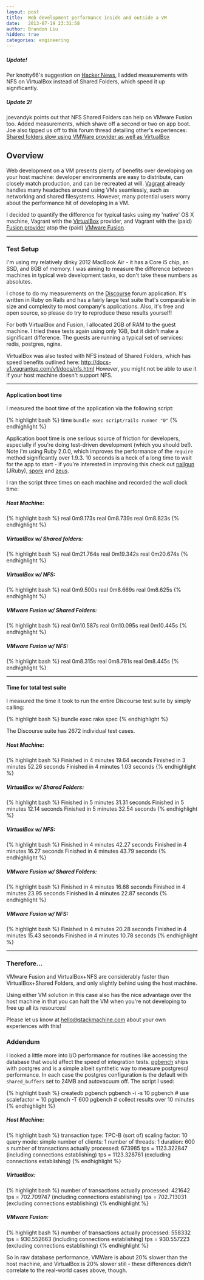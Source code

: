 ```yaml
---
layout: post
title:  Web development performance inside and outside a VM
date:   2013-07-19 23:31:58
author: Brandon Liu
hidden: true
categories: engineering
---
```


##### Update!

Per knotty66's suggestion on [Hacker News][hn], I added measurements with NFS
on VirtualBox instead of Shared Folders, which speed it up significantly.

##### Update 2!
joevandyk points out that NFS Shared Folders can help on VMware Fusion too.
Added measurements, which shave off a second or two on app boot.
Joe also tipped us off to this forum thread detailing other's experiences: [Shared folders slow using VMWare provider as well as VirtualBox][thread]

## Overview

Web development on a VM presents plenty of benefits over developing on your
host machine: developer environments are easy to distribute, can closely match
production, and can be recreated at will. [Vagrant][vagrant] already handles
many headaches around using VMs seamlessly, such as networking and shared
filesystems. However, many potential users worry about the performance hit of
developing in a VM.

I decided to quantify the difference for typical tasks using my 'native' OS X
machine, Vagrant with the [VirtualBox][virtualbox] provider, and Vagrant with
the (paid) [Fusion provider][fusionprovider] atop the (paid) [VMware
Fusion][vmwarefusion].

-----
### Test Setup

I'm using my relatively dinky 2012 MacBook Air - it has a Core i5 chip, an SSD,
and 8GB of memory. I was aiming to measure the difference between machines in
typical web development tasks, so don't take these numbers as absolutes.

I chose to do my measurements on the [Discourse][discourse] forum application.
It's written in Ruby on Rails and has a fairly large test suite that's
comparable in size and complexity to most company's applications. Also, it's
free and open source, so please do try to reproduce these results yourself!

For both VirtualBox and Fusion, I allocated 2GB of RAM to the guest machine. I
tried these tests again using only 1GB, but it didn't make a significant
difference. The guests are running a typical set of services: redis, postgres,
nginx.

VirtualBox was also tested with NFS instead of Shared Folders, which has 
speed benefits outlined here: http://docs-v1.vagrantup.com/v1/docs/nfs.html
However, you might not be able to use it if your host machine doesn't support NFS.

-----
#### Application boot time

I measured the boot time of the application via the following script:

{% highlight bash %}
time `bundle exec script/rails runner "0"`
{% endhighlight %}
    
    
Application boot time is one serious source of friction for developers,
especially if you're doing test-driven development (which you should be!). Note
i'm using Ruby 2.0.0, which improves the performance of the `require` method
significantly over 1.9.3. 10 seconds is a heck of a long time to wait for the
app to start - if you're interested in improving this check out
[nailgun][nailgun] (JRuby), [spork][spork] and [zeus][zeus].

I ran the script three times on each machine and recorded the wall clock time:

##### Host Machine:

{% highlight bash %}
real	0m9.173s
real	0m8.739s
real	0m8.823s
{% endhighlight %}
    
##### VirtualBox w/ Shared folders:

{% highlight bash %}
real	0m21.764s
real	0m19.342s
real	0m20.674s
{% endhighlight %}

##### VirtualBox w/ NFS:

{% highlight bash %}
real	0m9.500s
real	0m8.669s
real	0m8.625s
{% endhighlight %}

##### VMware Fusion w/ Shared Folders:

{% highlight bash %}
real	0m10.587s
real	0m10.095s
real	0m10.445s
{% endhighlight %}

##### VMware Fusion w/ NFS:

{% highlight bash %}
real	0m8.315s
real	0m8.781s
real	0m8.445s
{% endhighlight %}

-----

#### Time for total test suite

I measured the time it took to run the entire Discourse test suite by simply calling:

{% highlight bash %}
bundle exec rake spec
{% endhighlight %}
    
The Discourse suite has 2672 individual test cases.

##### Host Machine:


{% highlight bash %}
Finished in 4 minutes 19.64 seconds
Finished in 3 minutes 52.26 seconds
Finished in 4 minutes 1.03 seconds
{% endhighlight %}

    
##### VirtualBox w/ Shared Folders:

{% highlight bash %}
Finished in 5 minutes 31.31 seconds
Finished in 5 minutes 12.14 seconds
Finished in 5 minutes 32.54 seconds
{% endhighlight %}

##### VirtualBox w/ NFS:

{% highlight bash %}
Finished in 4 minutes 42.27 seconds
Finished in 4 minutes 16.27 seconds
Finished in 4 minutes 43.79 seconds
{% endhighlight %}

##### VMware Fusion w/ Shared Folders:

{% highlight bash %}
Finished in 4 minutes 16.68 seconds
Finished in 4 minutes 23.95 seconds
Finished in 4 minutes 22.87 seconds
{% endhighlight %}

##### VMware Fusion w/ NFS:

{% highlight bash %}
Finished in 4 minutes 20.28 seconds
Finished in 4 minutes 15.43 seconds
Finished in 4 minutes 10.78 seconds
{% endhighlight %}

-----

### Therefore…

VMware Fusion and VirtualBox+NFS are considerably faster than 
VirtualBox+Shared Folders, and only slightly behind using the host machine. 

Using either VM solution in this case also has the nice advantage over
the host machine in that you can halt the VM when you're not developing to free
up all its resources! 

Please let us know at [hello@stackmachine.com][email] about your own
experiences with this!

### Addendum

I looked a little more into I/O performance for routines like accessing the database that would affect the speed of integration tests.
[pgbench][pgbench] ships with postgres and is a simple albeit synthetic way to measure postgresql performance.
In each case the postgres configuration is the default with `shared_buffers` set to 24MB and autovacuum off. The script I used:

{% highlight bash %}
createdb pgbench
pgbench -i -s 10 pgbench # use scalefactor = 10
pgbench -T 600 pgbench # collect results over 10 minutes
{% endhighlight %}

##### Host Machine:

{% highlight bash %}
transaction type: TPC-B (sort of)
scaling factor: 10
query mode: simple
number of clients: 1
number of threads: 1
duration: 600 s
number of transactions actually processed: 673985
tps = 1123.322847 (including connections establishing)
tps = 1123.328761 (excluding connections establishing)
{% endhighlight %}

##### VirtualBox:

{% highlight bash %}
number of transactions actually processed: 421642
tps = 702.709747 (including connections establishing)
tps = 702.713031 (excluding connections establishing)
{% endhighlight %}

##### VMware Fusion:

{% highlight bash %}
number of transactions actually processed: 558332
tps = 930.552663 (including connections establishing)
tps = 930.557223 (excluding connections establishing)
{% endhighlight %}

So in raw database performance, VMWare is about 20% slower than the host machine, and VirtualBox is 20% slower still - these differences didn't correlate to the real-world cases above, though.

[vagrant]: http://www.vagrantup.com
[virtualbox]: http://www.virtualbox.com
[vmwarefusion]: http://www.vmware.com/products/fusion/overview.html
[fusionprovider]: http://www.vagrantup.com/vmware
[spork]: https://github.com/sporkrb/spork
[nailgun]: https://github.com/martylamb/nailgun
[zeus]: https://github.com/burke/zeus
[discourse]: https://github.com/discourse/discourse
[email]: mailto:hello@stackmachine.com
[antifuchs]: https://twitter.com/antifuchs
[pgbench]: http://www.postgresql.org/docs/devel/static/pgbench.html 
[hn]: https://news.ycombinator.com/item?id=6085695
[thread]: http://vagrant.1086180.n5.nabble.com/Shared-folders-slow-using-VMWare-provider-as-well-as-VirtualBox-td935.html

